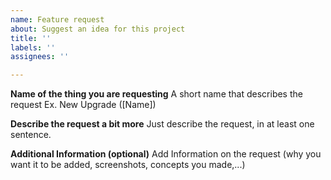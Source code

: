 ```yaml
---
name: Feature request
about: Suggest an idea for this project
title: ''
labels: ''
assignees: ''

---
```


**Name of the thing you are requesting**
A short name that describes the request Ex. New Upgrade ([Name])

**Describe the request a bit more**
Just describe the request, in at least one sentence.

**Additional Information (optional)**
Add Information on the request (why you want it to be added, screenshots, concepts you made,...)
